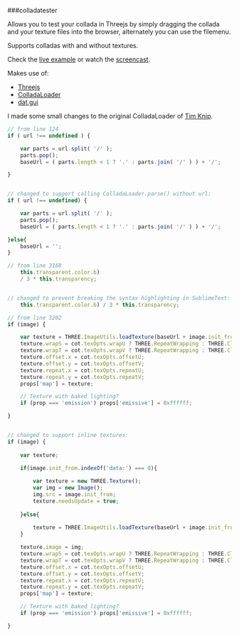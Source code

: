 ###colladatester

Allows you to test your collada in Threejs by simply dragging the collada and your texture files into the browser, alternately you can use the filemenu.

Supports colladas with and without textures.


Check the [live example](http://abumarkub.org/colladatester) or watch the [screencast](http://youtu.be/KedAyFU85ps).

Makes use of:

* [Threejs](http://threejs.org)   
* [ColladaLoader](https://github.com/mrdoob/three.js/blob/master/examples/js/loaders/ColladaLoader.js)  
* [dat.gui](https://code.google.com/p/dat-gui/)  


I made some small changes to the original ColladaLoader of [Tim Knip](http://techblog.floorplanner.com/).

```javascript
// from line 124
if ( url !== undefined ) {

	var parts = url.split( '/' );
	parts.pop();
	baseUrl = ( parts.length < 1 ? '.' : parts.join( '/' ) ) + '/';

}


// changed to support calling ColladaLoader.parse() without url:
if ( url !== undefined) {

	var parts = url.split( '/' );
	parts.pop();
	baseUrl = ( parts.length < 1 ? '.' : parts.join( '/' ) ) + '/';

}else{
	baseUrl = '';
}

```
  
  
```javascript
// from line 3168
	this.transparent.color.b)
	/ 3 * this.transparency;


// changed to prevent breaking the syntax highlighting in SublimeText:
	this.transparent.color.b) / 3 * this.transparency;
```
  
  
```javascript
// from line 3202
if (image) {

	var texture = THREE.ImageUtils.loadTexture(baseUrl + image.init_from);
	texture.wrapS = cot.texOpts.wrapU ? THREE.RepeatWrapping : THREE.ClampToEdgeWrapping;
	texture.wrapT = cot.texOpts.wrapV ? THREE.RepeatWrapping : THREE.ClampToEdgeWrapping;
	texture.offset.x = cot.texOpts.offsetU;
	texture.offset.y = cot.texOpts.offsetV;
	texture.repeat.x = cot.texOpts.repeatU;
	texture.repeat.y = cot.texOpts.repeatV;
	props['map'] = texture;

	// Texture with baked lighting?
	if (prop === 'emission') props['emissive'] = 0xffffff;

}


// changed to support inline textures:
if (image) {
	
	var texture;

	if(image.init_from.indexOf('data:') === 0){
	
		var texture = new THREE.Texture();
		var img = new Image();
		img.src = image.init_from;
		texture.needsUpdate = true;									
	
	}else{
	
		texture = THREE.ImageUtils.loadTexture(baseUrl + image.init_from);
	}

	texture.image = img;
	texture.wrapS = cot.texOpts.wrapU ? THREE.RepeatWrapping : THREE.ClampToEdgeWrapping;
	texture.wrapT = cot.texOpts.wrapV ? THREE.RepeatWrapping : THREE.ClampToEdgeWrapping;
	texture.offset.x = cot.texOpts.offsetU;
	texture.offset.y = cot.texOpts.offsetV;
	texture.repeat.x = cot.texOpts.repeatU;
	texture.repeat.y = cot.texOpts.repeatV;
	props['map'] = texture;

	// Texture with baked lighting?
	if (prop === 'emission') props['emissive'] = 0xffffff;

}
```